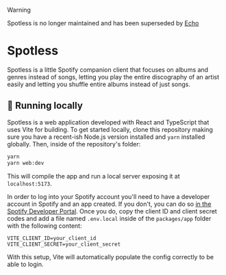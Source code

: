 > [!WARNING]  
> Spotless is no longer maintained and has been superseded by [Echo](https://github.com/sleepyfran/echo)

# Spotless

Spotless is a little Spotify companion client that focuses on albums and genres instead of songs, letting you play the entire discography of an artist easily and letting you shuffle entire albums instead of just songs.


## 🔧 Running locally

Spotless is a web application developed with React and TypeScript that uses Vite for building. To get started locally, clone this repository making sure you have a recent-ish Node.js version installed and `yarn` installed globally. Then, inside of the repository's folder:

```bash
yarn
yarn web:dev
```

This will compile the app and run a local server exposing it at `localhost:5173`.

In order to log into your Spotify account you'll need to have a developer account in Spotify and an app created. If you don't, you can do so [in the Spotify Developer Portal](https://developer.spotify.com/dashboard/login). Once you do, copy the client ID and client secret codes and add a file named `.env.local` inside of the `packages/app` folder with the following content:

```
VITE_CLIENT_ID=your_client_id
VITE_CLIENT_SECRET=your_client_secret
```

With this setup, Vite will automatically populate the config correctly to be able to login.
